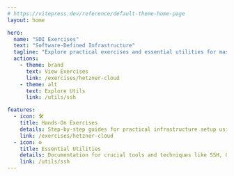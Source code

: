 ```yaml
---
# https://vitepress.dev/reference/default-theme-home-page
layout: home

hero:
  name: "SDI Exercises"
  text: "Software-Defined Infrastructure"
  tagline: "Explore practical exercises and essential utilities for mastering Software-Defined Infrastructure concepts."
  actions:
    - theme: brand
      text: View Exercises
      link: /exercises/hetzner-cloud
    - theme: alt
      text: Explore Utils
      link: /utils/ssh

features:
  - icon: 🛠️
    title: Hands-On Exercises
    details: Step-by-step guides for practical infrastructure setup using tools like Terraform and Ansible.
    link: /exercises/hetzner-cloud
  - icon: ⚙️
    title: Essential Utilities
    details: Documentation for crucial tools and techniques like SSH, Git, and command-line basics.
    link: /utils/ssh
---
```


<script setup>
import { VPTeamMembers } from 'vitepress/theme';

const personalWebsite = '<svg xmlns="http://www.w3.org/2000/svg" width="32" height="32" viewBox="0 0 24 24"><g fill="none" stroke="currentColor" stroke-linecap="round" stroke-linejoin="round" stroke-width="2"><circle cx="12" cy="12" r="10"/><path d="M12 2a14.5 14.5 0 0 0 0 20a14.5 14.5 0 0 0 0-20M2 12h20"/></g></svg>';


const members = [
  {
    avatar: 'https://www.github.com/robinsmith-source.png',
    name: 'Robin Schmidt',
    title: 'Creator',
    links: [
      { icon: 'github', link: 'https://www.github.com/robinsmith-source' },
      { icon: { svg: personalWebsite }, link: 'https://robinschmidt.dev' }
    ]
  },
]
</script>

<VPTeamMembers size="small" :members />
